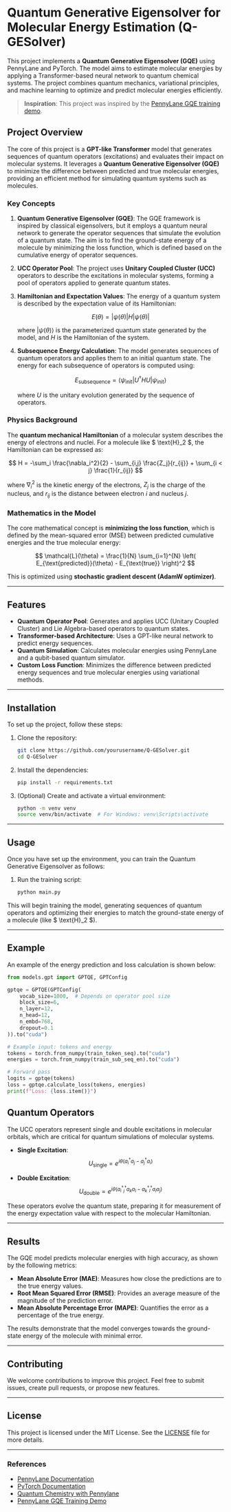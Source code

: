 # Quantum Generative Eigensolver for Molecular Energy Estimation (Q-GESolver)

This project implements a **Quantum Generative Eigensolver (GQE)** using PennyLane and PyTorch. The model aims to estimate molecular energies by applying a Transformer-based neural network to quantum chemical systems. The project combines quantum mechanics, variational principles, and machine learning to optimize and predict molecular energies efficiently.

> **Inspiration**: This project was inspired by the [PennyLane GQE training demo](https://pennylane.ai/qml/demos/gqe_training).

## Project Overview

The core of this project is a **GPT-like Transformer** model that generates sequences of quantum operators (excitations) and evaluates their impact on molecular systems. It leverages a **Quantum Generative Eigensolver (GQE)** to minimize the difference between predicted and true molecular energies, providing an efficient method for simulating quantum systems such as molecules.

### Key Concepts

1. **Quantum Generative Eigensolver (GQE)**: The GQE framework is inspired by classical eigensolvers, but it employs a quantum neural network to generate the operator sequences that simulate the evolution of a quantum state. The aim is to find the ground-state energy of a molecule by minimizing the loss function, which is defined based on the cumulative energy of operator sequences.

2. **UCC Operator Pool**: The project uses **Unitary Coupled Cluster (UCC)** operators to describe the excitations in molecular systems, forming a pool of operators applied to generate quantum states.

3. **Hamiltonian and Expectation Values**: The energy of a quantum system is described by the expectation value of its Hamiltonian:
   
   $$ E(\theta) = \lvert \psi(\theta) \rvert H \lvert \psi(\theta) \rvert $$

   where $|\psi(\theta)\rangle$ is the parameterized quantum state generated by the model, and $H$ is the Hamiltonian of the system.

4. **Subsequence Energy Calculation**: The model generates sequences of quantum operators and applies them to an initial quantum state. The energy for each subsequence of operators is computed using:
   
   $$ E_{\text{subsequence}} = \langle \psi_{\text{init}} | U^\dagger H U | \psi_{\text{init}} \rangle $$

   where $U$ is the unitary evolution generated by the sequence of operators.

### Physics Background

The **quantum mechanical Hamiltonian** of a molecular system describes the energy of electrons and nuclei. For a molecule like $ \text{H}_2 $, the Hamiltonian can be expressed as:

$$ H = -\sum_i \frac{\nabla_i^2}{2} - \sum_{i,j} \frac{Z_j}{r_{ij}} + \sum_{i < j} \frac{1}{r_{ij}} $$

where $\nabla_i^2$ is the kinetic energy of the electrons, $Z_j$ is the charge of the nucleus, and $r_{ij}$ is the distance between electron $i$ and nucleus $j$.

### Mathematics in the Model

The core mathematical concept is **minimizing the loss function**, which is defined by the mean-squared error (MSE) between predicted cumulative energies and the true molecular energy:

$$ \mathcal{L}(\theta) = \frac{1}{N} \sum_{i=1}^{N} \left( E_{\text{predicted}}(\theta) - E_{\text{true}} \right)^2 $$

This is optimized using **stochastic gradient descent (AdamW optimizer)**.

---

## Features

- **Quantum Operator Pool**: Generates and applies UCC (Unitary Coupled Cluster) and Lie Algebra-based operators to quantum states.
- **Transformer-based Architecture**: Uses a GPT-like neural network to predict energy sequences.
- **Quantum Simulation**: Calculates molecular energies using PennyLane and a qubit-based quantum simulator.
- **Custom Loss Function**: Minimizes the difference between predicted energy sequences and true molecular energies using variational methods.

---

## Installation

To set up the project, follow these steps:

1. Clone the repository:
    ```bash
    git clone https://github.com/yourusername/Q-GESolver.git
    cd Q-GESolver
    ```

2. Install the dependencies:
    ```bash
    pip install -r requirements.txt
    ```

3. (Optional) Create and activate a virtual environment:
    ```bash
    python -m venv venv
    source venv/bin/activate  # For Windows: venv\Scripts\activate
    ```

---

## Usage

Once you have set up the environment, you can train the Quantum Generative Eigensolver as follows:

1. Run the training script:
    ```bash
    python main.py
    ```

This will begin training the model, generating sequences of quantum operators and optimizing their energies to match the ground-state energy of a molecule (like $ \text{H}_2 $).

---

## Example

An example of the energy prediction and loss calculation is shown below:

```python
from models.gpt import GPTQE, GPTConfig

gptqe = GPTQE(GPTConfig(
    vocab_size=1000,  # Depends on operator pool size
    block_size=6,
    n_layer=12,
    n_head=12,
    n_embd=768,
    dropout=0.1
)).to("cuda")

# Example input: tokens and energy
tokens = torch.from_numpy(train_token_seq).to("cuda")
energies = torch.from_numpy(train_sub_seq_en).to("cuda")

# Forward pass
logits = gptqe(tokens)
loss = gptqe.calculate_loss(tokens, energies)
print(f"Loss: {loss.item()}")
```

## Quantum Operators

The UCC operators represent single and double excitations in molecular orbitals, which are critical for quantum simulations of molecular systems.

- **Single Excitation**: 
  $$ U_{\text{single}} = e^{i \theta (a^\dagger_i a_j - a^\dagger_j a_i)} $$

- **Double Excitation**:
  $$ U_{\text{double}} = e^{i \theta (a^\dagger_i^\dagger_j a_k a_l - a^\dagger_k^\dagger_l a_i a_j)} $$

These operators evolve the quantum state, preparing it for measurement of the energy expectation value with respect to the molecular Hamiltonian.

---

## Results

The GQE model predicts molecular energies with high accuracy, as shown by the following metrics:

- **Mean Absolute Error (MAE)**: Measures how close the predictions are to the true energy values.
- **Root Mean Squared Error (RMSE)**: Provides an average measure of the magnitude of the prediction error.
- **Mean Absolute Percentage Error (MAPE)**: Quantifies the error as a percentage of the true energy.

The results demonstrate that the model converges towards the ground-state energy of the molecule with minimal error.

---

## Contributing

We welcome contributions to improve this project. Feel free to submit issues, create pull requests, or propose new features.

---

## License

This project is licensed under the MIT License. See the [LICENSE](LICENSE) file for more details.

---

### References

- [PennyLane Documentation](https://pennylane.ai/)
- [PyTorch Documentation](https://pytorch.org/)
- [Quantum Chemistry with Pennylane](https://pennylane.ai/qml/demos/tutorial_quantum_chemistry.html)
- [PennyLane GQE Training Demo](https://pennylane.ai/qml/demos/gqe_training)
